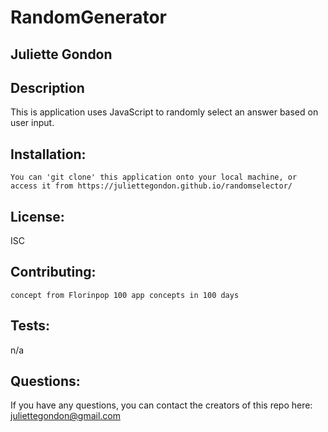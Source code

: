  # RandomGenerator
 ## Juliette Gondon
 ## Description 
 This is application uses JavaScript to randomly select an answer based on user input. 



  ## Installation:
    You can 'git clone' this application onto your local machine, or access it from https://juliettegondon.github.io/randomselector/

  ## License:
  ISC
  

  ## Contributing:
    concept from Florinpop 100 app concepts in 100 days

 ## Tests:
 n/a

 ## Questions: 
If you have any questions, you can contact the creators of this repo here: [juliettegondon@gmail.com](juliettegondon@gmail.com)
